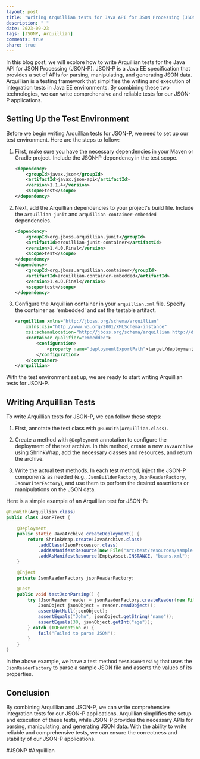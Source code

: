 ```yaml
---
layout: post
title: "Writing Arquillian tests for Java API for JSON Processing (JSON-P)"
description: " "
date: 2023-09-23
tags: [JSONP, Arquillian]
comments: true
share: true
---
```


In this blog post, we will explore how to write Arquillian tests for the Java API for JSON Processing (JSON-P). JSON-P is a Java EE specification that provides a set of APIs for parsing, manipulating, and generating JSON data. Arquillian is a testing framework that simplifies the writing and execution of integration tests in Java EE environments. By combining these two technologies, we can write comprehensive and reliable tests for our JSON-P applications.

## Setting Up the Test Environment ##

Before we begin writing Arquillian tests for JSON-P, we need to set up our test environment. Here are the steps to follow:

1. First, make sure you have the necessary dependencies in your Maven or Gradle project. Include the JSON-P dependency in the test scope. 
   ```xml
   <dependency>
       <groupId>javax.json</groupId>
       <artifactId>javax.json-api</artifactId>
       <version>1.1.4</version>
       <scope>test</scope>
   </dependency>
   ```

2. Next, add the Arquillian dependencies to your project's build file. Include the `arquillian-junit` and `arquillian-container-embedded` dependencies.
   ```xml
   <dependency>
       <groupId>org.jboss.arquillian.junit</groupId>
       <artifactId>arquillian-junit-container</artifactId>
       <version>1.4.0.Final</version>
       <scope>test</scope>
   </dependency>
   <dependency>
       <groupId>org.jboss.arquillian.container</groupId>
       <artifactId>arquillian-container-embedded</artifactId>
       <version>1.4.0.Final</version>
       <scope>test</scope>
   </dependency>
   ```

3. Configure the Arquillian container in your `arquillian.xml` file. Specify the container as 'embedded' and set the testable artifact.
   ```xml
   <arquillian xmlns="http://jboss.org/schema/arquillian"
       xmlns:xsi="http://www.w3.org/2001/XMLSchema-instance"
       xsi:schemaLocation="http://jboss.org/schema/arquillian http://docs.jboss.org/schema/arquillian/arquillian_1_0.xsd">
       <container qualifier="embedded">
           <configuration>
               <property name="deploymentExportPath">target/deployments</property>
           </configuration>
       </container>
   </arquillian>
   ```

With the test environment set up, we are ready to start writing Arquillian tests for JSON-P.

## Writing Arquillian Tests ##

To write Arquillian tests for JSON-P, we can follow these steps:

1. First, annotate the test class with `@RunWith(Arquillian.class)`.

2. Create a method with `@Deployment` annotation to configure the deployment of the test archive. In this method, create a new `JavaArchive` using ShrinkWrap, add the necessary classes and resources, and return the archive.

3. Write the actual test methods. In each test method, inject the JSON-P components as needed (e.g., `JsonBuilderFactory`, `JsonReaderFactory`, `JsonWriterFactory`), and use them to perform the desired assertions or manipulations on the JSON data.

Here is a simple example of an Arquillian test for JSON-P:

```java
@RunWith(Arquillian.class)
public class JsonPTest {

    @Deployment
    public static JavaArchive createDeployment() {
        return ShrinkWrap.create(JavaArchive.class)
            .addClass(JsonProcessor.class)
            .addAsManifestResource(new File("src/test/resources/sample.json"))
            .addAsManifestResource(EmptyAsset.INSTANCE, "beans.xml");
    }

    @Inject
    private JsonReaderFactory jsonReaderFactory;

    @Test
    public void testJsonParsing() {
        try (JsonReader reader = jsonReaderFactory.createReader(new FileReader("src/test/resources/sample.json"))) {
            JsonObject jsonObject = reader.readObject();
            assertNotNull(jsonObject);
            assertEquals("John", jsonObject.getString("name"));
            assertEquals(30, jsonObject.getInt("age"));
        } catch (IOException e) {
            fail("Failed to parse JSON");
        }
    }
}
```

In the above example, we have a test method `testJsonParsing` that uses the `JsonReaderFactory` to parse a sample JSON file and asserts the values of its properties.

## Conclusion ##

By combining Arquillian and JSON-P, we can write comprehensive integration tests for our JSON-P applications. Arquillian simplifies the setup and execution of these tests, while JSON-P provides the necessary APIs for parsing, manipulating, and generating JSON data. With the ability to write reliable and comprehensive tests, we can ensure the correctness and stability of our JSON-P applications.

#JSONP #Arquillian